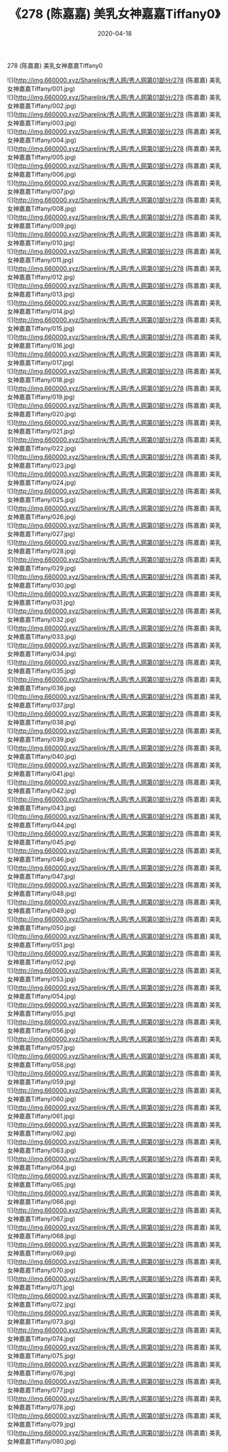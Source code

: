 ﻿---
layout: post
title:  《278 (陈嘉嘉) 美乳女神嘉嘉Tiffany0》
date:   2020-04-18
img: http://img.660000.xyz/Sharelink/秀人网/秀人网第01部分/278 (陈嘉嘉) 美乳女神嘉嘉Tiffany0/000.jpg
categories: [美女, 清纯, 唯美]
---

278 (陈嘉嘉) 美乳女神嘉嘉Tiffany0

  ![](http://img.660000.xyz/Sharelink/秀人网/秀人网第01部分/278 (陈嘉嘉) 美乳女神嘉嘉Tiffany/001.jpg) <br> ![](http://img.660000.xyz/Sharelink/秀人网/秀人网第01部分/278 (陈嘉嘉) 美乳女神嘉嘉Tiffany/002.jpg) <br> ![](http://img.660000.xyz/Sharelink/秀人网/秀人网第01部分/278 (陈嘉嘉) 美乳女神嘉嘉Tiffany/003.jpg) <br> ![](http://img.660000.xyz/Sharelink/秀人网/秀人网第01部分/278 (陈嘉嘉) 美乳女神嘉嘉Tiffany/004.jpg) <br> ![](http://img.660000.xyz/Sharelink/秀人网/秀人网第01部分/278 (陈嘉嘉) 美乳女神嘉嘉Tiffany/005.jpg) <br> ![](http://img.660000.xyz/Sharelink/秀人网/秀人网第01部分/278 (陈嘉嘉) 美乳女神嘉嘉Tiffany/006.jpg) <br> ![](http://img.660000.xyz/Sharelink/秀人网/秀人网第01部分/278 (陈嘉嘉) 美乳女神嘉嘉Tiffany/007.jpg) <br> ![](http://img.660000.xyz/Sharelink/秀人网/秀人网第01部分/278 (陈嘉嘉) 美乳女神嘉嘉Tiffany/008.jpg) <br> ![](http://img.660000.xyz/Sharelink/秀人网/秀人网第01部分/278 (陈嘉嘉) 美乳女神嘉嘉Tiffany/009.jpg) <br> ![](http://img.660000.xyz/Sharelink/秀人网/秀人网第01部分/278 (陈嘉嘉) 美乳女神嘉嘉Tiffany/010.jpg) <br> ![](http://img.660000.xyz/Sharelink/秀人网/秀人网第01部分/278 (陈嘉嘉) 美乳女神嘉嘉Tiffany/011.jpg) <br> ![](http://img.660000.xyz/Sharelink/秀人网/秀人网第01部分/278 (陈嘉嘉) 美乳女神嘉嘉Tiffany/012.jpg) <br> ![](http://img.660000.xyz/Sharelink/秀人网/秀人网第01部分/278 (陈嘉嘉) 美乳女神嘉嘉Tiffany/013.jpg) <br> ![](http://img.660000.xyz/Sharelink/秀人网/秀人网第01部分/278 (陈嘉嘉) 美乳女神嘉嘉Tiffany/014.jpg) <br> ![](http://img.660000.xyz/Sharelink/秀人网/秀人网第01部分/278 (陈嘉嘉) 美乳女神嘉嘉Tiffany/015.jpg) <br> ![](http://img.660000.xyz/Sharelink/秀人网/秀人网第01部分/278 (陈嘉嘉) 美乳女神嘉嘉Tiffany/016.jpg) <br> ![](http://img.660000.xyz/Sharelink/秀人网/秀人网第01部分/278 (陈嘉嘉) 美乳女神嘉嘉Tiffany/017.jpg) <br> ![](http://img.660000.xyz/Sharelink/秀人网/秀人网第01部分/278 (陈嘉嘉) 美乳女神嘉嘉Tiffany/018.jpg) <br> ![](http://img.660000.xyz/Sharelink/秀人网/秀人网第01部分/278 (陈嘉嘉) 美乳女神嘉嘉Tiffany/019.jpg) <br> ![](http://img.660000.xyz/Sharelink/秀人网/秀人网第01部分/278 (陈嘉嘉) 美乳女神嘉嘉Tiffany/020.jpg) <br> ![](http://img.660000.xyz/Sharelink/秀人网/秀人网第01部分/278 (陈嘉嘉) 美乳女神嘉嘉Tiffany/021.jpg) <br> ![](http://img.660000.xyz/Sharelink/秀人网/秀人网第01部分/278 (陈嘉嘉) 美乳女神嘉嘉Tiffany/022.jpg) <br> ![](http://img.660000.xyz/Sharelink/秀人网/秀人网第01部分/278 (陈嘉嘉) 美乳女神嘉嘉Tiffany/023.jpg) <br> ![](http://img.660000.xyz/Sharelink/秀人网/秀人网第01部分/278 (陈嘉嘉) 美乳女神嘉嘉Tiffany/024.jpg) <br> ![](http://img.660000.xyz/Sharelink/秀人网/秀人网第01部分/278 (陈嘉嘉) 美乳女神嘉嘉Tiffany/025.jpg) <br> ![](http://img.660000.xyz/Sharelink/秀人网/秀人网第01部分/278 (陈嘉嘉) 美乳女神嘉嘉Tiffany/026.jpg) <br> ![](http://img.660000.xyz/Sharelink/秀人网/秀人网第01部分/278 (陈嘉嘉) 美乳女神嘉嘉Tiffany/027.jpg) <br> ![](http://img.660000.xyz/Sharelink/秀人网/秀人网第01部分/278 (陈嘉嘉) 美乳女神嘉嘉Tiffany/028.jpg) <br> ![](http://img.660000.xyz/Sharelink/秀人网/秀人网第01部分/278 (陈嘉嘉) 美乳女神嘉嘉Tiffany/029.jpg) <br> ![](http://img.660000.xyz/Sharelink/秀人网/秀人网第01部分/278 (陈嘉嘉) 美乳女神嘉嘉Tiffany/030.jpg) <br> ![](http://img.660000.xyz/Sharelink/秀人网/秀人网第01部分/278 (陈嘉嘉) 美乳女神嘉嘉Tiffany/031.jpg) <br> ![](http://img.660000.xyz/Sharelink/秀人网/秀人网第01部分/278 (陈嘉嘉) 美乳女神嘉嘉Tiffany/032.jpg) <br> ![](http://img.660000.xyz/Sharelink/秀人网/秀人网第01部分/278 (陈嘉嘉) 美乳女神嘉嘉Tiffany/033.jpg) <br> ![](http://img.660000.xyz/Sharelink/秀人网/秀人网第01部分/278 (陈嘉嘉) 美乳女神嘉嘉Tiffany/034.jpg) <br> ![](http://img.660000.xyz/Sharelink/秀人网/秀人网第01部分/278 (陈嘉嘉) 美乳女神嘉嘉Tiffany/035.jpg) <br> ![](http://img.660000.xyz/Sharelink/秀人网/秀人网第01部分/278 (陈嘉嘉) 美乳女神嘉嘉Tiffany/036.jpg) <br> ![](http://img.660000.xyz/Sharelink/秀人网/秀人网第01部分/278 (陈嘉嘉) 美乳女神嘉嘉Tiffany/037.jpg) <br> ![](http://img.660000.xyz/Sharelink/秀人网/秀人网第01部分/278 (陈嘉嘉) 美乳女神嘉嘉Tiffany/038.jpg) <br> ![](http://img.660000.xyz/Sharelink/秀人网/秀人网第01部分/278 (陈嘉嘉) 美乳女神嘉嘉Tiffany/039.jpg) <br> ![](http://img.660000.xyz/Sharelink/秀人网/秀人网第01部分/278 (陈嘉嘉) 美乳女神嘉嘉Tiffany/040.jpg) <br> ![](http://img.660000.xyz/Sharelink/秀人网/秀人网第01部分/278 (陈嘉嘉) 美乳女神嘉嘉Tiffany/041.jpg) <br> ![](http://img.660000.xyz/Sharelink/秀人网/秀人网第01部分/278 (陈嘉嘉) 美乳女神嘉嘉Tiffany/042.jpg) <br> ![](http://img.660000.xyz/Sharelink/秀人网/秀人网第01部分/278 (陈嘉嘉) 美乳女神嘉嘉Tiffany/043.jpg) <br> ![](http://img.660000.xyz/Sharelink/秀人网/秀人网第01部分/278 (陈嘉嘉) 美乳女神嘉嘉Tiffany/044.jpg) <br> ![](http://img.660000.xyz/Sharelink/秀人网/秀人网第01部分/278 (陈嘉嘉) 美乳女神嘉嘉Tiffany/045.jpg) <br> ![](http://img.660000.xyz/Sharelink/秀人网/秀人网第01部分/278 (陈嘉嘉) 美乳女神嘉嘉Tiffany/046.jpg) <br> ![](http://img.660000.xyz/Sharelink/秀人网/秀人网第01部分/278 (陈嘉嘉) 美乳女神嘉嘉Tiffany/047.jpg) <br> ![](http://img.660000.xyz/Sharelink/秀人网/秀人网第01部分/278 (陈嘉嘉) 美乳女神嘉嘉Tiffany/048.jpg) <br> ![](http://img.660000.xyz/Sharelink/秀人网/秀人网第01部分/278 (陈嘉嘉) 美乳女神嘉嘉Tiffany/049.jpg) <br> ![](http://img.660000.xyz/Sharelink/秀人网/秀人网第01部分/278 (陈嘉嘉) 美乳女神嘉嘉Tiffany/050.jpg) <br> ![](http://img.660000.xyz/Sharelink/秀人网/秀人网第01部分/278 (陈嘉嘉) 美乳女神嘉嘉Tiffany/051.jpg) <br> ![](http://img.660000.xyz/Sharelink/秀人网/秀人网第01部分/278 (陈嘉嘉) 美乳女神嘉嘉Tiffany/052.jpg) <br> ![](http://img.660000.xyz/Sharelink/秀人网/秀人网第01部分/278 (陈嘉嘉) 美乳女神嘉嘉Tiffany/053.jpg) <br> ![](http://img.660000.xyz/Sharelink/秀人网/秀人网第01部分/278 (陈嘉嘉) 美乳女神嘉嘉Tiffany/054.jpg) <br> ![](http://img.660000.xyz/Sharelink/秀人网/秀人网第01部分/278 (陈嘉嘉) 美乳女神嘉嘉Tiffany/055.jpg) <br> ![](http://img.660000.xyz/Sharelink/秀人网/秀人网第01部分/278 (陈嘉嘉) 美乳女神嘉嘉Tiffany/056.jpg) <br> ![](http://img.660000.xyz/Sharelink/秀人网/秀人网第01部分/278 (陈嘉嘉) 美乳女神嘉嘉Tiffany/057.jpg) <br> ![](http://img.660000.xyz/Sharelink/秀人网/秀人网第01部分/278 (陈嘉嘉) 美乳女神嘉嘉Tiffany/058.jpg) <br> ![](http://img.660000.xyz/Sharelink/秀人网/秀人网第01部分/278 (陈嘉嘉) 美乳女神嘉嘉Tiffany/059.jpg) <br> ![](http://img.660000.xyz/Sharelink/秀人网/秀人网第01部分/278 (陈嘉嘉) 美乳女神嘉嘉Tiffany/060.jpg) <br> ![](http://img.660000.xyz/Sharelink/秀人网/秀人网第01部分/278 (陈嘉嘉) 美乳女神嘉嘉Tiffany/061.jpg) <br> ![](http://img.660000.xyz/Sharelink/秀人网/秀人网第01部分/278 (陈嘉嘉) 美乳女神嘉嘉Tiffany/062.jpg) <br> ![](http://img.660000.xyz/Sharelink/秀人网/秀人网第01部分/278 (陈嘉嘉) 美乳女神嘉嘉Tiffany/063.jpg) <br> ![](http://img.660000.xyz/Sharelink/秀人网/秀人网第01部分/278 (陈嘉嘉) 美乳女神嘉嘉Tiffany/064.jpg) <br> ![](http://img.660000.xyz/Sharelink/秀人网/秀人网第01部分/278 (陈嘉嘉) 美乳女神嘉嘉Tiffany/065.jpg) <br> ![](http://img.660000.xyz/Sharelink/秀人网/秀人网第01部分/278 (陈嘉嘉) 美乳女神嘉嘉Tiffany/066.jpg) <br> ![](http://img.660000.xyz/Sharelink/秀人网/秀人网第01部分/278 (陈嘉嘉) 美乳女神嘉嘉Tiffany/067.jpg) <br> ![](http://img.660000.xyz/Sharelink/秀人网/秀人网第01部分/278 (陈嘉嘉) 美乳女神嘉嘉Tiffany/068.jpg) <br> ![](http://img.660000.xyz/Sharelink/秀人网/秀人网第01部分/278 (陈嘉嘉) 美乳女神嘉嘉Tiffany/069.jpg) <br> ![](http://img.660000.xyz/Sharelink/秀人网/秀人网第01部分/278 (陈嘉嘉) 美乳女神嘉嘉Tiffany/070.jpg) <br> ![](http://img.660000.xyz/Sharelink/秀人网/秀人网第01部分/278 (陈嘉嘉) 美乳女神嘉嘉Tiffany/071.jpg) <br> ![](http://img.660000.xyz/Sharelink/秀人网/秀人网第01部分/278 (陈嘉嘉) 美乳女神嘉嘉Tiffany/072.jpg) <br> ![](http://img.660000.xyz/Sharelink/秀人网/秀人网第01部分/278 (陈嘉嘉) 美乳女神嘉嘉Tiffany/073.jpg) <br> ![](http://img.660000.xyz/Sharelink/秀人网/秀人网第01部分/278 (陈嘉嘉) 美乳女神嘉嘉Tiffany/074.jpg) <br> ![](http://img.660000.xyz/Sharelink/秀人网/秀人网第01部分/278 (陈嘉嘉) 美乳女神嘉嘉Tiffany/075.jpg) <br> ![](http://img.660000.xyz/Sharelink/秀人网/秀人网第01部分/278 (陈嘉嘉) 美乳女神嘉嘉Tiffany/076.jpg) <br> ![](http://img.660000.xyz/Sharelink/秀人网/秀人网第01部分/278 (陈嘉嘉) 美乳女神嘉嘉Tiffany/077.jpg) <br> ![](http://img.660000.xyz/Sharelink/秀人网/秀人网第01部分/278 (陈嘉嘉) 美乳女神嘉嘉Tiffany/078.jpg) <br> ![](http://img.660000.xyz/Sharelink/秀人网/秀人网第01部分/278 (陈嘉嘉) 美乳女神嘉嘉Tiffany/079.jpg) <br> ![](http://img.660000.xyz/Sharelink/秀人网/秀人网第01部分/278 (陈嘉嘉) 美乳女神嘉嘉Tiffany/080.jpg) <br>